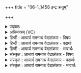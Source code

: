 +++
title = "06-1_1456 इन्द्र क्रतुम्"

+++
<details><summary>पदपाठः</summary>

इ꣡न्द्र꣢꣯। क्र꣡तु꣢꣯म्। नः꣣। आ꣢। भ꣣र। पिता꣢। पु꣣त्रे꣡भ्यः꣢। पु꣣त्। त्रे꣡भ्यः꣢꣯। य꣡था꣢꣯। शि꣡क्ष꣢꣯। नः꣣। अस्मि꣢न्। पु꣣रुहूत। पुरु। हूत। या꣡म꣢꣯नि। जी꣣वाः꣢। ज्यो꣡तिः꣢꣯। अ꣣शीमहि। १४५६।
</details>

<details><summary>अधिमन्त्रम् (VC)</summary>

- इन्द्रः
- वसिष्ठो मैत्रावरुणिः
- बार्हतः प्रगाथः (विषमा बृहती, समा सतोबृहती)
- मध्यमः
</details>

<details><summary>हिन्दी : आचार्य रामनाथ वेदालंकार - विषयः</summary>

प्रथम ऋचा पूर्वार्चिक में २५९ क्रमाङ्क पर परमात्मा और आचार्य को सम्बोधित की गयी थी। यहाँ परमात्मा से प्रार्थना करते हैं।
</details>

<details><summary>हिन्दी : आचार्य रामनाथ वेदालंकार - पदार्थः</summary>

पदार्थान्वयभाषाः -  हे (इन्द्र) विघ्नविनाशक, विश्ववेत्ता, सर्वकारी, सर्वशक्तिमन् परमात्मन् ! आप (नः) हमें (क्रतुम्) प्रज्ञा और कर्म को (आ भर) प्रदान करो, (यथा) जिस प्रकार (पिता) पिता (पुत्रेभ्यः) सन्तानों को प्रदान करता है। हे (पुरुहूत) बहुतों से पुकारे जानेवाले जगदीश्वर ! आप (अस्मिन् यामनि) इस संसार-मार्ग में (नः) हमें (शिक्ष) कर्तव्य-अकर्तव्य की शिक्षा दो। (जीवाः) जीवन से अनुप्राणित हम, आपके पास से (ज्योतिः) दिव्य ज्योति को (अशीमहि) प्राप्त करें ॥१॥ यहाँ उपमालङ्कार है ॥१॥
</details>

<details><summary>हिन्दी : आचार्य रामनाथ वेदालंकार - भावार्थः</summary>

भावार्थभाषाः -  जैसे माता,पिता और आचार्य मनुष्य के शिक्षक हैं,वैसे ही परमेश्वर भी है। वह अन्तरात्मा में प्रविष्ट हुआ सदा ही सत्य-असत्य का उपदेश करता रहता है ॥१॥
</details>

<details><summary>संस्कृत : आचार्य रामनाथ वेदालंकार - विषयः</summary>

तत्र प्रथमा ऋक् पूर्वार्चिके २५९ क्रमाङ्के परमात्मानमाचार्यं नृपतिं च सम्बोधिता। अत्र परमात्मानं प्रार्थयते।
</details>

<details><summary>संस्कृत : आचार्य रामनाथ वेदालंकार - पदार्थः</summary>

पदार्थान्वयभाषाः -  हे (इन्द्र) विघ्नविहन्तः सर्वविद्य सर्वकारिन् सर्वशक्तिमन् परमात्मन् ! त्वम् (नः) अस्मभ्यम् (क्रतुम्) प्रज्ञां कर्म च (आ भर) आहर, (यथा) येन प्रकारेण (पिता) जनकः (पुत्रेभ्यः) सन्तानेभ्यः क्रतुं प्रज्ञां कर्म च आहरति। हे (पुरुहूत) बहुभिराहूत जगदीश्वर ! त्वम् (अस्मिन् यामनि) एतस्मिन् संसारमार्गे (नः) अस्मान् (शिक्ष) कर्तव्याकर्तव्यं बोधय। (जीवाः) जीवनेनानुप्राणिताः वयम्, त्वत्सकाशात् (ज्योतिः) दिव्यं प्रकाशम् (अशीमहि) प्राप्नुयाम ॥१॥२ अत्रोपमालङ्कारः ॥१॥
</details>

<details><summary>संस्कृत : आचार्य रामनाथ वेदालंकार - भावार्थः</summary>

भावार्थभाषाः -  यथा माता पिताऽऽचार्यश्च मनुष्यस्य शिक्षकाः सन्ति तथा परमेश्वरोऽपि। सोऽन्तरात्मं प्रविष्टः सदैव सत्यासत्ये उपदिशति ॥१॥
</details>